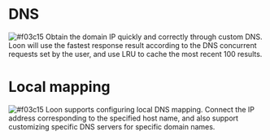 # DNS

![#f03c15](https://placehold.it/15/f03c15/000000?text=+) Obtain the domain IP quickly and correctly through custom DNS. Loon will use the fastest response result according to the DNS concurrent requests set by the user, and use LRU to cache the most recent 100 results.

# Local mapping

![#f03c15](https://placehold.it/15/f03c15/000000?text=+) Loon supports configuring local DNS mapping. Connect the IP address corresponding to the specified host name, and also support customizing specific DNS servers for specific domain names.